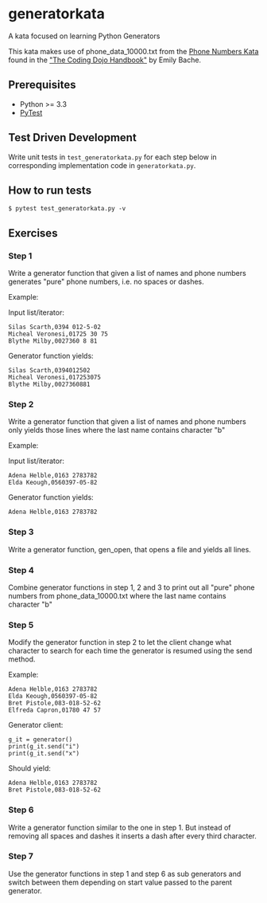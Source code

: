 # generatorkata
A kata focused on learning Python Generators

This kata makes use of phone_data_10000.txt from the [Phone Numbers Kata](https://github.com/emilybache/Phone-Numbers-Kata) found in the ["The Coding Dojo Handbook"](http://leanpub.com/codingdojohandbook) by Emily Bache.

## Prerequisites

* Python >= 3.3
* [PyTest](https://docs.pytest.org/en/latest/)

## Test Driven Development

Write unit tests in `test_generatorkata.py` for each step below in  corresponding implementation code in `generatorkata.py`.

## How to run tests

    $ pytest test_generatorkata.py -v

## Exercises

### Step 1

Write a generator function that given a list of names and phone numbers generates "pure" phone numbers, i.e. no spaces or dashes.

Example:

Input list/iterator:

    Silas Scarth,0394 012-5-02
    Micheal Veronesi,01725 30 75
    Blythe Milby,0027360 8 81

Generator function yields:

    Silas Scarth,0394012502
    Micheal Veronesi,017253075
    Blythe Milby,0027360881

### Step 2

Write a generator function that given a list of names and phone numbers only yields those lines where the last name contains character "b"

Example:

Input list/iterator:

    Adena Helble,0163 2783782
    Elda Keough,0560397-05-82

Generator function yields:

    Adena Helble,0163 2783782

### Step 3

Write a generator function, gen_open, that opens a file and yields all lines.

### Step 4

Combine generator functions in step 1, 2 and 3 to print out all "pure" phone numbers from phone_data_10000.txt where the last name contains character "b"

### Step 5

Modify the generator function in step 2 to let the client change what character to search for each time the generator is resumed using the send method.

Example:

    Adena Helble,0163 2783782
    Elda Keough,0560397-05-82
    Bret Pistole,083-018-52-62
    Elfreda Capron,01780 47 57

Generator client:

    g_it = generator()
    print(g_it.send("i")
    print(g_it.send("x")

Should yield:

    Adena Helble,0163 2783782
    Bret Pistole,083-018-52-62

### Step 6

Write a generator function similar to the one in step 1. But instead of removing all spaces and dashes it inserts a dash after every third character.

### Step 7

Use the generator functions in step 1 and step 6 as sub generators and switch between them depending on start value passed to the parent generator.